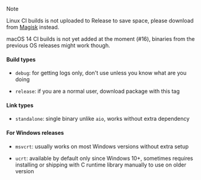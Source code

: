 > [!NOTE]
>
> Linux CI builds is not uploaded to Release to save space, please download from [Magisk][Magisk] instead.
>
> macOS 14 CI builds is not yet added at the moment (#16), binaries from the previous OS releases might work though.

#### Build types

- `debug`: for getting logs only, don't use unless you know what are you doing

- `release`: if you are a normal user, download package with this tag

#### Link types

- `standalone`: single binary unlike `aio`, works without extra dependency

#### For Windows releases

- `msvcrt`: usually works on most Windows versions without extra setup

- `ucrt`: available by default only since Windows 10+, sometimes requires installing or shipping with C runtime library manually to use on older version

[Magisk]: https://github.com/topjohnwu/Magisk/releases
